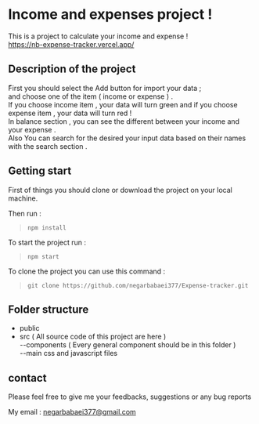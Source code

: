 # Income and expenses project !
This is a project to calculate your income and expense !
\
https://nb-expense-tracker.vercel.app/

## Description of the project
ّFirst you should select the Add button for import your data ; 
\
and choose one of the item ( income or expense ) .
\
If you choose income item , your data will turn green and if you choose expense item , your data will turn red !
\
In balance section , you can see the different between your income and your expense .
\
Also You can search for the desired your input data based on their names with the search section .

## Getting start
First of things you should clone or download the project on your local machine.

Then run :
> `npm install`

To start the project run :
>`npm start`

To clone the project you can use this command :
> `git clone https://github.com/negarbabaei377/Expense-tracker.git`

## Folder structure 

 - public
 - src ( All source code of this project are here )
 \
 --components ( Every general component should be in this folder )
 \
 --main css and javascript files

## contact
Please feel free to give me your feedbacks, suggestions or any bug reports

My email : negarbabaei377@gmail.com
